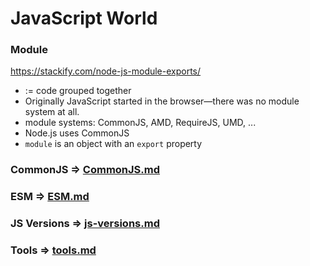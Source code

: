 JavaScript World
=================

### Module

https://stackify.com/node-js-module-exports/
* := code grouped together 
* Originally JavaScript started in the browser—there was no module system at all.
* module systems: CommonJS, AMD, RequireJS, UMD, ...
* Node.js uses CommonJS
* `module` is an object with an `export` property

### CommonJS => [CommonJS.md](./commonjs.md)

### ESM => [ESM.md](./esm.md)

### JS Versions => [js-versions.md](./js-versions.md)

### Tools => [tools.md](./tools.md)